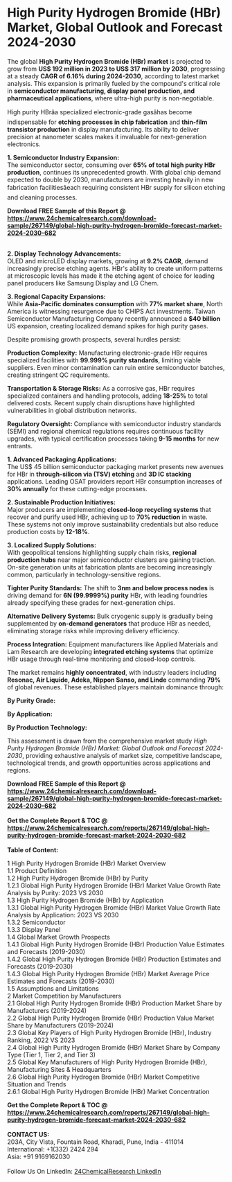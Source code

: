 <h1>High Purity Hydrogen Bromide (HBr) Market, Global Outlook and Forecast 2024-2030</h1><p>The global <strong>High Purity Hydrogen Bromide (HBr) market</strong> is projected to grow from <strong>US$ 192 million in 2023 to US$ 317 million by 2030</strong>, progressing at a steady <strong>CAGR of 6.16% during 2024-2030</strong>, according to latest market analysis. This expansion is primarily fueled by the compound's critical role in <strong>semiconductor manufacturing, display panel production, and pharmaceutical applications</strong>, where ultra-high purity is non-negotiable.</p><p>High purity HBrâa specialized electronic-grade gasâhas become indispensable for <strong>etching processes in chip fabrication</strong> and <strong>thin-film transistor production</strong> in display manufacturing. Its ability to deliver precision at nanometer scales makes it invaluable for next-generation electronics.</p><p><strong>1. Semiconductor Industry Expansion:</strong><br>
The semiconductor sector, consuming over <strong>65% of total high purity HBr production</strong>, continues its unprecedented growth. With global chip demand expected to double by 2030, manufacturers are investing heavily in new fabrication facilitiesâeach requiring consistent HBr supply for silicon etching and cleaning processes.</p><div><b>Download FREE Sample of this Report @ 
            <a href="https://www.24chemicalresearch.com/download-sample/267149/global-high-purity-hydrogen-bromide-forecast-market-2024-2030-682">
            https://www.24chemicalresearch.com/download-sample/267149/global-high-purity-hydrogen-bromide-forecast-market-2024-2030-682</a></b></div><br><p><strong>2. Display Technology Advancements:</strong><br>
OLED and microLED display markets, growing at <strong>9.2% CAGR</strong>, demand increasingly precise etching agents. HBr's ability to create uniform patterns at microscopic levels has made it the etching agent of choice for leading panel producers like Samsung Display and LG Chem.</p><p><strong>3. Regional Capacity Expansions:</strong><br>
While <strong>Asia-Pacific dominates consumption</strong> with <strong>77% market share</strong>, North America is witnessing resurgence due to CHIPS Act investments. Taiwan Semiconductor Manufacturing Company recently announced a <strong>$40 billion</strong> US expansion, creating localized demand spikes for high purity gases.</p><p>Despite promising growth prospects, several hurdles persist:</p><p><strong>Production Complexity:</strong> Manufacturing electronic-grade HBr requires specialized facilities with <strong>99.999% purity standards</strong>, limiting viable suppliers. Even minor contamination can ruin entire semiconductor batches, creating stringent QC requirements.</p><p><strong>Transportation &amp; Storage Risks:</strong> As a corrosive gas, HBr requires specialized containers and handling protocols, adding <strong>18-25%</strong> to total delivered costs. Recent supply chain disruptions have highlighted vulnerabilities in global distribution networks.</p><p><strong>Regulatory Oversight:</strong> Compliance with semiconductor industry standards (SEMI) and regional chemical regulations requires continuous facility upgrades, with typical certification processes taking <strong>9-15 months</strong> for new entrants.</p><p><strong>1. Advanced Packaging Applications:</strong><br>
The US$ 45 billion semiconductor packaging market presents new avenues for HBr in <strong>through-silicon via (TSV) etching</strong> and <strong>3D IC stacking</strong> applications. Leading OSAT providers report HBr consumption increases of <strong>30% annually</strong> for these cutting-edge processes.</p><p><strong>2. Sustainable Production Initiatives:</strong><br>
Major producers are implementing <strong>closed-loop recycling systems</strong> that recover and purify used HBr, achieving up to <strong>70% reduction</strong> in waste. These systems not only improve sustainability credentials but also reduce production costs by <strong>12-18%</strong>.</p><p><strong>3. Localized Supply Solutions:</strong><br>
With geopolitical tensions highlighting supply chain risks, <strong>regional production hubs</strong> near major semiconductor clusters are gaining traction. On-site generation units at fabrication plants are becoming increasingly common, particularly in technology-sensitive regions.</p><p><strong>Tighter Purity Standards:</strong> The shift to <strong>3nm and below process nodes</strong> is driving demand for <strong>6N (99.9999%) purity</strong> HBr, with leading foundries already specifying these grades for next-generation chips.</p><p><strong>Alternative Delivery Systems:</strong> Bulk cryogenic supply is gradually being supplemented by <strong>on-demand generators</strong> that produce HBr as needed, eliminating storage risks while improving delivery efficiency.</p><p><strong>Process Integration:</strong> Equipment manufacturers like Applied Materials and Lam Research are developing <strong>integrated etching systems</strong> that optimize HBr usage through real-time monitoring and closed-loop controls.</p><p>The market remains <strong>highly concentrated</strong>, with industry leaders including <strong>Resonac, Air Liquide, Adeka, Nippon Sanso, and Linde</strong> commanding <strong>79%</strong> of global revenues. These established players maintain dominance through:</p><p><strong>By Purity Grade:</strong></p><p><strong>By Application:</strong></p><p><strong>By Production Technology:</strong></p><p>This assessment is drawn from the comprehensive market study <em>High Purity Hydrogen Bromide (HBr) Market: Global Outlook and Forecast 2024-2030</em>, providing exhaustive analysis of market size, competitive landscape, technological trends, and growth opportunities across applications and regions.</p><div><b>Download FREE Sample of this Report @ 
            <a href="https://www.24chemicalresearch.com/download-sample/267149/global-high-purity-hydrogen-bromide-forecast-market-2024-2030-682">
            https://www.24chemicalresearch.com/download-sample/267149/global-high-purity-hydrogen-bromide-forecast-market-2024-2030-682</a></b></div><br><div><b>Get the Complete Report & TOC @ 
            <a href="https://www.24chemicalresearch.com/reports/267149/global-high-purity-hydrogen-bromide-forecast-market-2024-2030-682">
            https://www.24chemicalresearch.com/reports/267149/global-high-purity-hydrogen-bromide-forecast-market-2024-2030-682</a></b></div><br>
            <b>Table of Content:</b><p>1 High Purity Hydrogen Bromide (HBr) Market Overview<br />
1.1 Product Definition<br />
1.2 High Purity Hydrogen Bromide (HBr) by Purity<br />
1.2.1 Global High Purity Hydrogen Bromide (HBr) Market Value Growth Rate Analysis by Purity: 2023 VS 2030<br />
1.3 High Purity Hydrogen Bromide (HBr) by Application<br />
1.3.1 Global High Purity Hydrogen Bromide (HBr) Market Value Growth Rate Analysis by Application: 2023 VS 2030<br />
1.3.2 Semiconductor<br />
1.3.3 Display Panel<br />
1.4 Global Market Growth Prospects<br />
1.4.1 Global High Purity Hydrogen Bromide (HBr) Production Value Estimates and Forecasts (2019-2030)<br />
1.4.2 Global High Purity Hydrogen Bromide (HBr) Production Estimates and Forecasts (2019-2030)<br />
1.4.3 Global High Purity Hydrogen Bromide (HBr) Market Average Price Estimates and Forecasts (2019-2030)<br />
1.5 Assumptions and Limitations<br />
2 Market Competition by Manufacturers<br />
2.1 Global High Purity Hydrogen Bromide (HBr) Production Market Share by Manufacturers (2019-2024)<br />
2.2 Global High Purity Hydrogen Bromide (HBr) Production Value Market Share by Manufacturers (2019-2024)<br />
2.3 Global Key Players of High Purity Hydrogen Bromide (HBr), Industry Ranking, 2022 VS 2023<br />
2.4 Global High Purity Hydrogen Bromide (HBr) Market Share by Company Type (Tier 1, Tier 2, and Tier 3)<br />
2.5 Global Key Manufacturers of High Purity Hydrogen Bromide (HBr), Manufacturing Sites & Headquarters<br />
2.6 Global High Purity Hydrogen Bromide (HBr) Market Competitive Situation and Trends<br />
2.6.1 Global High Purity Hydrogen Bromide (HBr) Market Concentration</p><div><b>Get the Complete Report & TOC @ 
            <a href="https://www.24chemicalresearch.com/reports/267149/global-high-purity-hydrogen-bromide-forecast-market-2024-2030-682">
            https://www.24chemicalresearch.com/reports/267149/global-high-purity-hydrogen-bromide-forecast-market-2024-2030-682</a></b></div><br><b>CONTACT US:</b><br>
            203A, City Vista, Fountain Road, Kharadi, Pune, India - 411014<br>
            International: +1(332) 2424 294<br>
            Asia: +91 9169162030 <br><br>
            Follow Us On LinkedIn: <a href="https://www.linkedin.com/company/24chemicalresearch/">24ChemicalResearch LinkedIn</a>